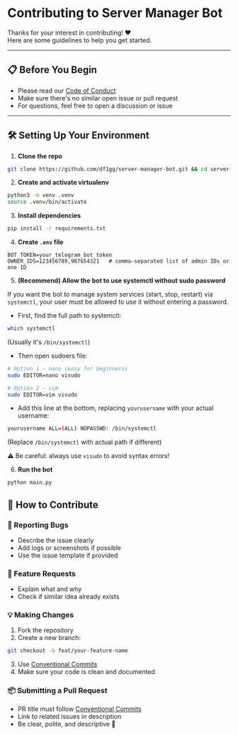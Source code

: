 # Contributing to Server Manager Bot

Thanks for your interest in contributing! ❤️  
Here are some guidelines to help you get started.

---

## 📋 Before You Begin

- Please read our [Code of Conduct](./CODE_OF_CONDUCT.md)
- Make sure there's no similar open issue or pull request
- For questions, feel free to open a discussion or issue

---

## 🛠️ Setting Up Your Environment

1. **Clone the repo**

```bash
git clone https://github.com/df1gg/server-manager-bot.git && cd server-manager-bot
```

2. **Create and activate virtualenv**

```bash
python3 -m venv .venv
source .venv/bin/activate
```

3. **Install dependencies**

```bash
pip install -r requirements.txt
```

4. **Create ``.env`` file**

```env
BOT_TOKEN=your_telegram_bot_token
OWNER_IDS=123456789,987654321   # comma-separated list of admin IDs or one ID
```

5. **(Recommend) Allow the bot to use systemctl without sudo password**

If you want the bot to manage system services (start, stop, restart) via ``systemctl``, your user must be allowed to use it without entering a password.

- First, find the full path to systemctl:
```bash
which systemctl
```
(Usually it's ``/bin/systemctl``)

- Then open sudoers file:
```bash
# Option 1 — nano (easy for beginners)
sudo EDITOR=nano visudo

# Option 2 — vim
sudo EDITOR=vim visudo
```

- Add this line at the bottom, replacing ``yourusername`` with your actual username:
```bash
yourusername ALL=(ALL) NOPASSWD: /bin/systemctl
```
(Replace ``/bin/systemctl`` with actual path if different)

⚠️ Be careful: always use ``visudo`` to avoid syntax errors!

6. **Run the bot**

```bash
python main.py
```

## 🚀 How to Contribute

### 🐛 Reporting Bugs
- Describe the issue clearly
- Add logs or screenshots if possible
- Use the issue template if provided

### 🌟 Feature Requests
- Explain what and why
- Check if similar idea already exists

### 💡 Making Changes
1. Fork the repository
2. Create a new branch:
```sh
git checkout -b feat/your-feature-name
```
3. Use [Conventional Commits](https://www.conventionalcommits.org/en/v1.0.0/)
4. Make sure your code is clean and documented

### 📦 Submitting a Pull Request
- PR title must follow [Conventional Commits](https://www.conventionalcommits.org/en/v1.0.0/)
- Link to related issues in description
- Be clear, polite, and descriptive 🙌

